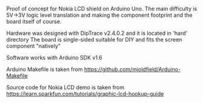 Proof of concept for Nokia LCD shield on Arduino Uno. The main difficulty is 5V->3V logic level translation and making the component footprint and the board itself of course.

Hardware was designed with DipTrace v2.4.0.2 and it is located in 'hard' directory
The board is single-sided suitable for DIY and fits the screen component "natively"

Software works with Arduino SDK v1.6

Arduino Makefile is taken from https://github.com/mjoldfield/Arduino-Makefile

Source code for Nokia LCD demo is taken from https://learn.sparkfun.com/tutorials/graphic-lcd-hookup-guide
